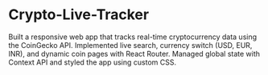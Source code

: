 # Crypto-Live-Tracker
Built  a responsive web app that tracks real-time cryptocurrency data using the CoinGecko API. Implemented live search, currency switch (USD, EUR, INR), and dynamic coin pages with React Router. Managed global state with Context API and styled the app using custom CSS.
